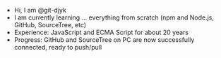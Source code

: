 - Hi, I am @git-djyk
- I am currently learning ... everything from scratch (npm and Node.js, GitHub, SourceTree, etc)
- Experience: JavaScript and ECMA Script for about 20 years
- Progress: GitHub and SourceTree on PC are now successfully connected, ready to push/pull

<!---
git-djyk/git-djyk is a special repository because its `README.md` (this file) appears on your GitHub profile.
You can click the Preview link to take a look at your changes.
--->

